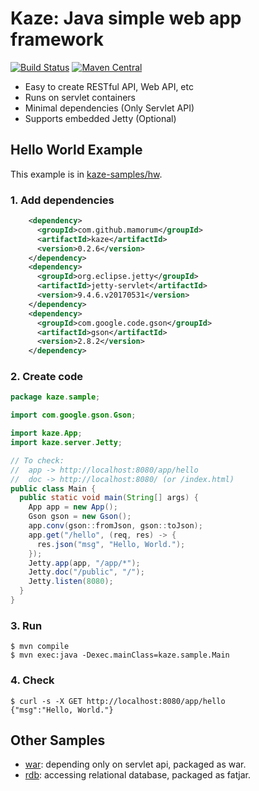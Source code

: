 # Kaze: Java simple web app framework
[![Build Status](https://travis-ci.org/mamorum/kaze.svg?branch=master)](https://travis-ci.org/mamorum/kaze)
[![Maven Central](https://maven-badges.herokuapp.com/maven-central/com.github.mamorum/kaze/badge.svg)](https://maven-badges.herokuapp.com/maven-central/com.github.mamorum/kaze)

- Easy to create RESTful API, Web API, etc
- Runs on servlet containers
- Minimal dependencies (Only Servlet API)
- Supports embedded Jetty (Optional)


## Hello World Example
This example is in [kaze-samples/hw](https://github.com/mamorum/kaze-sample/tree/master/hw).

### 1. Add dependencies
```xml
    <dependency>
      <groupId>com.github.mamorum</groupId>
      <artifactId>kaze</artifactId>
      <version>0.2.6</version>
    </dependency>
    <dependency>
      <groupId>org.eclipse.jetty</groupId>
      <artifactId>jetty-servlet</artifactId>
      <version>9.4.6.v20170531</version>
    </dependency>
    <dependency>
      <groupId>com.google.code.gson</groupId>
      <artifactId>gson</artifactId>
      <version>2.8.2</version>
    </dependency>
```

### 2. Create code
```java
package kaze.sample;

import com.google.gson.Gson;

import kaze.App;
import kaze.server.Jetty;

// To check:
//  app -> http://localhost:8080/app/hello
//  doc -> http://localhost:8080/ (or /index.html)
public class Main {
  public static void main(String[] args) {
    App app = new App();
    Gson gson = new Gson();
    app.conv(gson::fromJson, gson::toJson);
    app.get("/hello", (req, res) -> {
      res.json("msg", "Hello, World.");
    });
    Jetty.app(app, "/app/*");
    Jetty.doc("/public", "/");
    Jetty.listen(8080);
  }
}
```

### 3. Run
```
$ mvn compile
$ mvn exec:java -Dexec.mainClass=kaze.sample.Main
```

### 4. Check
```
$ curl -s -X GET http://localhost:8080/app/hello
{"msg":"Hello, World."}
```

## Other Samples
- [war](https://github.com/mamorum/kaze-sample/tree/master/war): depending only on servlet api, packaged as war.
- [rdb](https://github.com/mamorum/kaze-sample/tree/master/rdb): accessing relational database, packaged as fatjar.